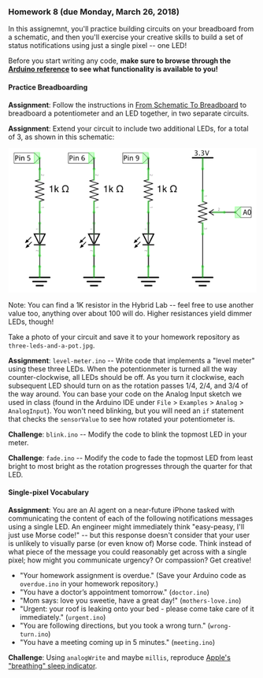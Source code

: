 ### Homework 8 (due Monday, March 26, 2018)

In this assignemnt, you'll practice building circuits on your breadboard from a schematic, and then you'll exercise your creative skills to build a set of status notifications using just a single pixel -- one LED!

Before you start writing any code, **make sure to browse through the [Arduino reference](https://www.arduino.cc/reference/en/) to see what functionality is available to you!**

#### Practice Breadboarding

**Assignment**: Follow the instructions in [From Schematic To Breadboard](../schematic-instructions.pdf) to breadboard a potentiometer and an LED together, in two separate circuits.

**Assignment**: Extend your circuit to include two additional LEDs, for a total of 3, as shown in this schematic:

![three LEDs and a potentiometer](../img/leds-and-pot.png)

Note: You can find a 1K resistor in the Hybrid Lab -- feel free to use another value too, anything over about 100 will do. Higher resistances yield dimmer LEDs, though!

Take a photo of your circuit and save it to your homework repository as `three-leds-and-a-pot.jpg`.

**Assignment**: `level-meter.ino` -- Write code that implements a "level meter" using these three LEDs. When the potentionmeter is turned all the way counter-clockwise, all LEDs should be off. As you turn it clockwise, each subsequent LED should turn on as the rotation passes 1/4, 2/4, and 3/4 of the way around. You can base your code on the Analog Input sketch we used in class (found in the Arduino IDE under `File` > `Examples` > `Analog` > `AnalogInput`). You won't need blinking, but you will need an `if` statement that checks the `sensorValue` to see how rotated your potentiometer is.

**Challenge**: `blink.ino` -- Modify the code to blink the topmost LED in your meter.

**Challenge**: `fade.ino` -- Modify the code to fade the topmost LED from least bright to most bright as the rotation progresses through the quarter for that LED.

#### Single-pixel Vocabulary

**Assignment**: You are an AI agent on a near-future iPhone tasked with communicating the content of each of the following notifications messages using a single LED. An engineer might immediately think "easy-peasy, I'll just use Morse code!" -- but this response doesn't consider that your user is unlikely to visually parse (or even know of) Morse code. Think instead of what piece of the message you could reasonably get across with a single pixel; how might you communicate urgency? Or compassion? Get creative!

- "Your homework assignment is overdue." (Save your Arduino code as `overdue.ino` in your homework repository.)
- "You have a doctor’s appointment tomorrow." (`doctor.ino`)
- "Mom says: love you sweetie, have a great day!" (`mothers-love.ino`)
- "Urgent: your roof is leaking onto your bed - please come take care of it immediately." (`urgent.ino`)
- "You are following directions, but you took a wrong turn." (`wrong-turn.ino`)
- "You have a meeting coming up in 5 minutes." (`meeting.ino`)

**Challenge**: Using `analogWrite` and maybe `millis`, reproduce [Apple's "breathing" sleep indicator](https://www.youtube.com/watch?v=ZT6siXyIjvQ).
